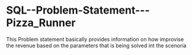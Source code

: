 # SQL--Problem-Statement---Pizza_Runner
This Problem statement basically provides information on how improvise the revenue based on the parameters that is being solved int the scenoria
